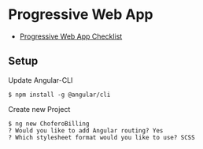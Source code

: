# Progressive Web App

* [Progressive Web App Checklist](https://developers.google.com/web/progressive-web-apps/checklist)

## Setup

Update Angular-CLI

    $ npm install -g @angular/cli
    
Create new Project

    $ ng new ChoferoBilling
    ? Would you like to add Angular routing? Yes
    ? Which stylesheet format would you like to use? SCSS

